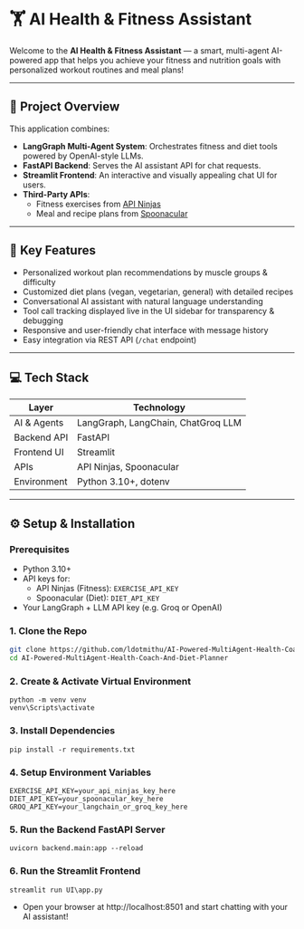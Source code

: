 # 🏋️ AI Health & Fitness Assistant

Welcome to the **AI Health & Fitness Assistant** — a smart, multi-agent AI-powered app that helps you achieve your fitness and nutrition goals with personalized workout routines and meal plans!

---

## 🚀 Project Overview

This application combines:

- **LangGraph Multi-Agent System**: Orchestrates fitness and diet tools powered by OpenAI-style LLMs.
- **FastAPI Backend**: Serves the AI assistant API for chat requests.
- **Streamlit Frontend**: An interactive and visually appealing chat UI for users.
- **Third-Party APIs**:
  - Fitness exercises from [API Ninjas](https://api-ninjas.com/api/exercises)
  - Meal and recipe plans from [Spoonacular](https://spoonacular.com/food-api)

---

## 🎯 Key Features

- Personalized workout plan recommendations by muscle groups & difficulty
- Customized diet plans (vegan, vegetarian, general) with detailed recipes
- Conversational AI assistant with natural language understanding
- Tool call tracking displayed live in the UI sidebar for transparency & debugging
- Responsive and user-friendly chat interface with message history
- Easy integration via REST API (`/chat` endpoint)

---

## 💻 Tech Stack

| Layer           | Technology                |
|-----------------|---------------------------|
| AI & Agents     | LangGraph, LangChain, ChatGroq LLM |
| Backend API     | FastAPI                   |
| Frontend UI     | Streamlit                 |
| APIs           | API Ninjas, Spoonacular    |
| Environment     | Python 3.10+, dotenv       |

---

## ⚙️ Setup & Installation

### Prerequisites

- Python 3.10+
- API keys for:
  - API Ninjas (Fitness): `EXERCISE_API_KEY`
  - Spoonacular (Diet): `DIET_API_KEY`
- Your LangGraph + LLM API key (e.g. Groq or OpenAI)

### 1. Clone the Repo

```bash
git clone https://github.com/ldotmithu/AI-Powered-MultiAgent-Health-Coach-And-Diet-Planner.git
cd AI-Powered-MultiAgent-Health-Coach-And-Diet-Planner
```

### 2. Create & Activate Virtual Environment
```
python -m venv venv
venv\Scripts\activate 
```

### 3. Install Dependencies
```
pip install -r requirements.txt

```

### 4. Setup Environment Variables
```
EXERCISE_API_KEY=your_api_ninjas_key_here
DIET_API_KEY=your_spoonacular_key_here
GROQ_API_KEY=your_langchain_or_groq_key_here

```
### 5. Run the Backend FastAPI Server
```
uvicorn backend.main:app --reload
```
### 6. Run the Streamlit Frontend
```
streamlit run UI\app.py
```
- Open your browser at http://localhost:8501 and start chatting with your AI assistant!